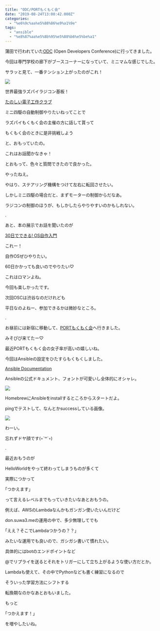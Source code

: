 ```yaml
---
title: "ODC/PORTもくもく会"
date: "2019-08-24T13:00:42.000Z"
categories: 
  - "%e6%9c%aa%e5%88%86%e9%a1%9e"
tags: 
  - "ansible"
  - "%e8%87%aa%e5%8b%95%e5%88%b6%e5%be%a1"
---
```


蒲田で行われていた[ODC](https://www.ospn.jp/odc2019/) (Open Developers Conference)に行ってきました。

今回は専門学校の廊下がブースコーナーになっていて、ミニマムな感じでした。

サラッと見て、一番テンション上がったのがこれ！

![](/images/2019-08-24-20-57-41132122210241107806.jpg)

世界最強ラズパイラジコン基板！

[たのしい電子工作クラブ](http://elec-nuts.cocolog-nifty.com/)

ミニ四駆の自動制御やりたいねってことで

ラズパイもくもく会の主催の方に話して貰って

もくもく会のときに是非挑戦しよう

と、おもっていたの。

これはお話聞かなきゃ！

とおもって、色々と質問できたので良かった。

やったねえ。

やはり、ステアリング機構をつけて左右に転回させたい。

しかしミニ四駆の場合だと、まずモーターの制御からだなあ。

ラジコンの制御のほうが、もしかしたらやりやすいのかもしれない。

.

あと、本の展示でお話を聞いたのが

[30日でできる! OS自作入門](https://www.amazon.co.jp/dp/4839919844/ref=cm_sw_r_cp_apa_i_iGsyDbSA5DJGJ)

これー！

自作OSぜひやりたい。

60日かかっても良いのでやりたい♡

これはロマンよね。

今回も楽しかったです。

次回OSCは渋谷なのだけれども

平日なのよねー、参加できるかは微妙なところ。

.

お昼前には新宿に移動して、[PORTもくもく会](https://freestyle-mokumoku.connpass.com/event/140180/)へ行きました。

みそぴぴ来てたー♡

最近PORTもくもく会の女子率が高いの嬉しいね。

今回はAnsibleの設定をひたすらもくもくしました。

[Ansible Documentation](https://docs.ansible.com/ansible/latest/user_guide/intro_getting_started.html)

Ansibleの公式ドキュメント、フォントが可愛いし全体的にオシャレ。

![](/images/2019-08-24_168991437408116384313.png)

HomebrewにAnsibleをinstallするところからスタートだよ。

pingでテストして、なんとかsuccessしている画像。

![](/images/2019-08-24_166589817183726064717.png)

わーい。

忘れずドヤ顔です(◦\`꒳´◦)

.

最近おもうのが

HelloWorldをやって終わってしまうものが多くて

実際につかって

｢つかえます｣

って言えるレベルまでもっていきたいなあとおもうの。

例えば、AWSのLambdaなんかもガンガン使いたいんだけど

don.suwa3.meの運用の中で、多少無理してでも

｢ええ？そこでLambdaつかうの？？｣

みたいな運用でも良いので、ガシガシ書いて慣れたい。

具体的にはbotのエンドポイントなど

@でリプライを送るとそれをトリガーにして立ち上がるような使い方だとか。

Lambdaも使えて、その中でPythonなども書く練習になるので

そういった学習方法にシフトする

転換期なのかなあとおもいました。

もっと

｢つかえます！｣

を増やしたいね。
